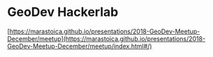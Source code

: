 # GeoDev Hackerlab

[https://marastoica.github.io/presentations/2018-GeoDev-Meetup-December/meetup](https://marastoica.github.io/presentations/2018-GeoDev-Meetup-December/meetup/index.html#/)